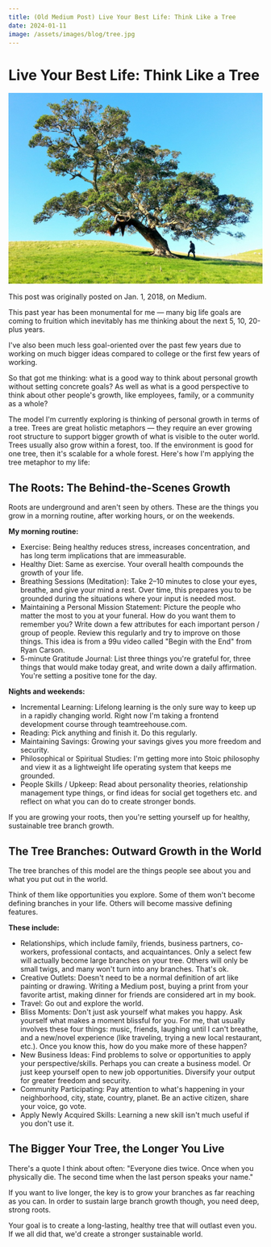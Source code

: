 ```yaml
---
title: (Old Medium Post) Live Your Best Life: Think Like a Tree
date: 2024-01-11
image: /assets/images/blog/tree.jpg
---
```


# Live Your Best Life: Think Like a Tree

<img src="/assets/images/blog/tree.jpg" alt="Think Like a Tree" class="blog-image">

This post was originally posted on Jan. 1, 2018, on Medium.

This past year has been monumental for me — many big life goals are coming to fruition which inevitably has me thinking about the next 5, 10, 20-plus years.

I've also been much less goal-oriented over the past few years due to working on much bigger ideas compared to college or the first few years of working.

So that got me thinking: what is a good way to think about personal growth without setting concrete goals? As well as what is a good perspective to think about other people's growth, like employees, family, or a community as a whole?

The model I'm currently exploring is thinking of personal growth in terms of a tree. Trees are great holistic metaphors — they require an ever growing root structure to support bigger growth of what is visible to the outer world. Trees usually also grow within a forest, too. If the environment is good for one tree, then it's scalable for a whole forest.
Here's how I'm applying the tree metaphor to my life:

## The Roots: The Behind-the-Scenes Growth

Roots are underground and aren't seen by others. These are the things you grow in a morning routine, after working hours, or on the weekends.

**My morning routine:**
- Exercise: Being healthy reduces stress, increases concentration, and has long term implications that are immeasurable.
- Healthy Diet: Same as exercise. Your overall health compounds the growth of your life.
- Breathing Sessions (Meditation): Take 2–10 minutes to close your eyes, breathe, and give your mind a rest. Over time, this prepares you to be grounded during the situations where your input is needed most.
- Maintaining a Personal Mission Statement: Picture the people who matter the most to you at your funeral. How do you want them to remember you? Write down a few attributes for each important person / group of people. Review this regularly and try to improve on those things. This idea is from a 99u video called "Begin with the End" from Ryan Carson.
- 5-minute Gratitude Journal: List three things you're grateful for, three things that would make today great, and write down a daily affirmation. You're setting a positive tone for the day.

**Nights and weekends:**
- Incremental Learning: Lifelong learning is the only sure way to keep up in a rapidly changing world. Right now I'm taking a frontend development course through teamtreehouse.com.
- Reading: Pick anything and finish it. Do this regularly.
- Maintaining Savings: Growing your savings gives you more freedom and security.
- Philosophical or Spiritual Studies: I'm getting more into Stoic philosophy and view it as a lightweight life operating system that keeps me grounded.
- People Skills / Upkeep: Read about personality theories, relationship management type things, or find ideas for social get togethers etc. and reflect on what you can do to create stronger bonds.

If you are growing your roots, then you're setting yourself up for healthy, sustainable tree branch growth.

## The Tree Branches: Outward Growth in the World
The tree branches of this model are the things people see about you and what you put out in the world.

Think of them like opportunities you explore. Some of them won't become defining branches in your life. Others will become massive defining features.

**These include:**
- Relationships, which include family, friends, business partners, co-workers, professional contacts, and acquaintances. Only a select few will actually become large branches on your tree. Others will only be small twigs, and many won't turn into any branches. That's ok.
- Creative Outlets: Doesn't need to be a normal definition of art like painting or drawing. Writing a Medium post, buying a print from your favorite artist, making dinner for friends are considered art in my book.
- Travel: Go out and explore the world.
- Bliss Moments: Don't just ask yourself what makes you happy. Ask yourself what makes a moment blissful for you. For me, that usually involves these four things: music, friends, laughing until I can't breathe, and a new/novel experience (like traveling, trying a new local restaurant, etc.). Once you know this, how do you make more of these happen?
- New Business Ideas: Find problems to solve or opportunities to apply your perspective/skills. Perhaps you can create a business model. Or just keep yourself open to new job opportunities. Diversify your output for greater freedom and security.
- Community Participating: Pay attention to what's happening in your neighborhood, city, state, country, planet. Be an active citizen, share your voice, go vote.
- Apply Newly Acquired Skills: Learning a new skill isn't much useful if you don't use it.

## The Bigger Your Tree, the Longer You Live
There's a quote I think about often: "Everyone dies twice. Once when you physically die. The second time when the last person speaks your name."

If you want to live longer, the key is to grow your branches as far reaching as you can. In order to sustain large branch growth though, you need deep, strong roots.

Your goal is to create a long-lasting, healthy tree that will outlast even you. If we all did that, we'd create a stronger sustainable world.